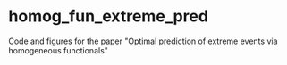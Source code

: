 # homog_fun_extreme_pred
Code and figures for the paper "Optimal prediction of extreme events via homogeneous functionals"
